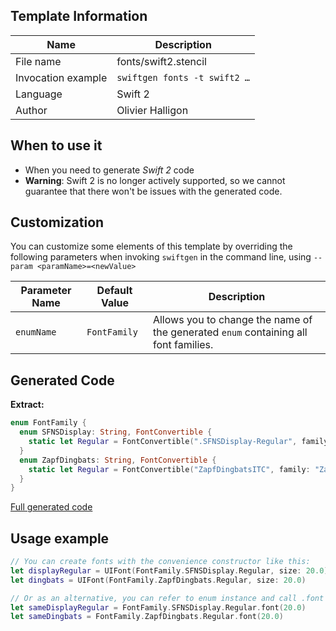 ## Template Information

| Name      | Description       |
| --------- | ----------------- |
| File name | fonts/swift2.stencil |
| Invocation example | `swiftgen fonts -t swift2 …` |
| Language | Swift 2 |
| Author | Olivier Halligon |

## When to use it

- When you need to generate *Swift 2* code
- **Warning**: Swift 2 is no longer actively supported, so we cannot guarantee that there won't be issues with the generated code.

## Customization

You can customize some elements of this template by overriding the following parameters when invoking `swiftgen` in the command line, using `--param <paramName>=<newValue>`

| Parameter Name | Default Value | Description |
| -------------- | ------------- | ----------- |
| `enumName` | `FontFamily` | Allows you to change the name of the generated `enum` containing all font families. |

## Generated Code

**Extract:**

```swift
enum FontFamily {
  enum SFNSDisplay: String, FontConvertible {
    static let Regular = FontConvertible(".SFNSDisplay-Regular", family: ".SF NS Display", path: "SFNSDisplay-Regular.otf")
  }
  enum ZapfDingbats: String, FontConvertible {
    static let Regular = FontConvertible("ZapfDingbatsITC", family: "Zapf Dingbats", path: "ZapfDingbats.ttf")
  }
}
```

[Full generated code](https://github.com/SwiftGen/templates/blob/master/Tests/Expected/Fonts/swift2-context-defaults.swift)

## Usage example

```swift
// You can create fonts with the convenience constructor like this:
let displayRegular = UIFont(FontFamily.SFNSDisplay.Regular, size: 20.0)
let dingbats = UIFont(FontFamily.ZapfDingbats.Regular, size: 20.0)

// Or as an alternative, you can refer to enum instance and call .font on it:
let sameDisplayRegular = FontFamily.SFNSDisplay.Regular.font(20.0)
let sameDingbats = FontFamily.ZapfDingbats.Regular.font(20.0)
```

